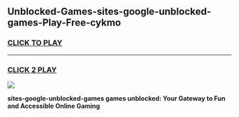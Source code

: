 
## Unblocked-Games-sites-google-unblocked-games-Play-Free-cykmo
<h3>
<a href="https://premium76.site?title=sites-google-unblocked-games&ref=17A">CLICK TO PLAY</a></h3>
<hr>

<h3>
<a href="https://premium76.site?title=sites-google-unblocked-games&ref=17A">CLICK 2 PLAY</a>
  
</h3>

<a href="https://premium76.site?title=sites-google-unblocked-games&ref=17A"><img src="https://clearcache.store/games.png"></a>


**sites-google-unblocked-games games unblocked: Your Gateway to Fun and Accessible Online Gaming**
